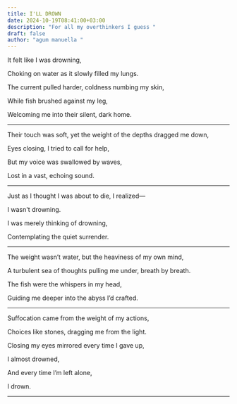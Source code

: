 ```yaml
---
title: I'LL DROWN
date: 2024-10-19T08:41:00+03:00
description: "For all my overthinkers I guess "
draft: false
author: "agum manuella "
---
```

It felt like I was drowning,

Choking on water as it slowly filled my lungs.

The current pulled harder, coldness numbing my skin,

While fish brushed against my leg,

Welcoming me into their silent, dark home.
____

Their touch was soft, yet the weight of the depths
 dragged me down,

Eyes closing, I tried to call for help,

But my voice was swallowed by waves,

Lost in a vast, echoing sound.
____


Just as I thought I was about to die, I realized—

I wasn't drowning.

I was merely thinking of drowning,

Contemplating the quiet surrender.
____

The weight wasn’t water, but the heaviness of my own mind,

A turbulent sea of thoughts pulling me under, breath by breath.

The fish were the whispers in my head,

Guiding me deeper into the abyss I’d crafted.
_____

Suffocation came from the weight of my actions,

Choices like stones, dragging me from the light.

Closing my eyes mirrored every time I gave up,

I almost drowned,

And every time I’m left alone,

I drown.
____
